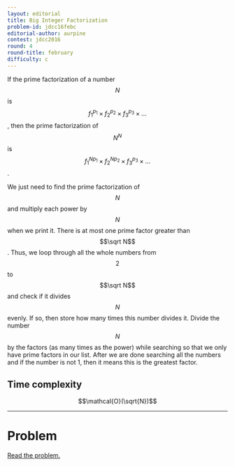 ```yaml
---
layout: editorial
title: Big Integer Factorization
problem-id: jdcc16febc
editorial-author: aurpine
contest: jdcc2016
round: 4
round-title: february
difficulty: c
---
```


If the prime factorization of a number $$N$$ is $${f_1}^{p_1} \times {f_2}^{p_2} \times {f_3}^{p_3} \times \dots$$, then the prime factorization of $$N^N$$ is $${f_1}^{Np_1} \times {f_2}^{Np_2} \times {f_3}^{p_3} \times \dots$$.
  
We just need to find the prime factorization of $$N$$ and multiply each power by $$N$$ when we print it. There is at most one prime factor greater than $$\sqrt N$$. Thus, we loop through all the whole numbers from $$2$$ to $$\sqrt N$$ and check if it divides $$N$$ evenly. If so, then store how many times this number divides it. Divide the number $$N$$ by the factors (as many times as the power) while searching so that we only have prime factors in our list. After we are done searching all the numbers and if the number is not 1, then it means this is the greatest factor.

## Time complexity
$$\mathcal{O}(\sqrt{N})$$

---

# Problem
[Read the problem.](/cpt-problems/jdcc/2016/february/c)
